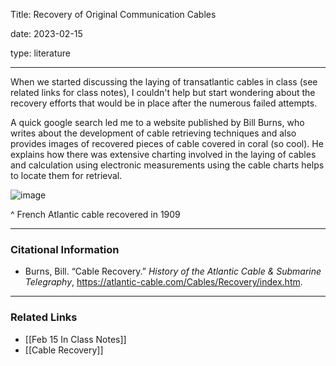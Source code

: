 
Title: Recovery of Original Communication Cables

date: 2023-02-15

type: literature

---

When we started discussing the laying of transatlantic cables in class (see related links for class notes), I couldn't help but start wondering about the recovery efforts that would be in place after the numerous failed attempts. 

A quick google search led me to a website published by Bill Burns, who writes about the development of cable retrieving techniques and also provides images of recovered pieces of cable covered in coral (so cool). He explains how there was extensive charting involved in the laying of cables and calculation using electronic measurements using the cable charts helps to locate them for retrieval.

![image](https://user-images.githubusercontent.com/113275183/224111889-5c73bb5e-8dc3-40fc-a4b2-b611d9a1a00e.png)

^ French Atlantic cable recovered in 1909 

---

### Citational Information

- Burns, Bill. “Cable Recovery.” _History of the Atlantic Cable & Submarine Telegraphy_, https://atlantic-cable.com/Cables/Recovery/index.htm.

---

### Related Links

- [[Feb 15 In Class Notes]]
- [[Cable Recovery]]
